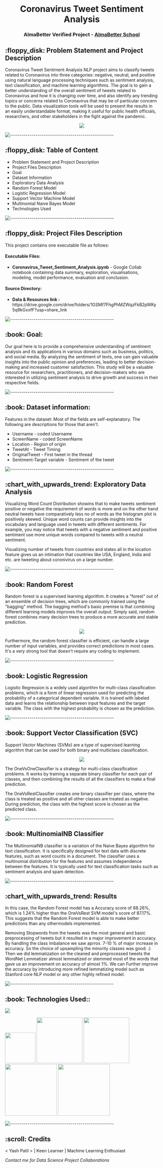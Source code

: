 <h1 align="center"> Coronavirus Tweet Sentiment Analysis </h1>
<h3 align="center"> AlmaBetter Verified Project - <a href="https://www.almabetter.com/"> AlmaBetter School </a> </h5>

<p align="center"> </p>
<h2> :floppy_disk: Problem Statement and Project Description</h2>
<p>Coronavirus Tweet Sentiment Analysis NLP project aims to classify tweets related to Coronavirus into three categories: negative, neutral, and positive using natural language processing techniques such as sentiment analysis, text classification, and machine learning algorithms. The goal is to gain a better understanding of the overall sentiment of tweets related to Coronavirus and how it is changing over time, and also identify any trending topics or concerns related to Coronavirus that may be of particular concern to the public. Data visualization tools will be used to present the results in an easily understandable format, making it useful for public health officials, researchers, and other stakeholders in the fight against the pandemic.</p>

<p align="center">
  <img src="https://user-images.githubusercontent.com/67974590/215528305-33cb1eec-8634-48cc-9b26-8294965ec371.gif">
</p>


![-----------------------------------------------------](https://raw.githubusercontent.com/andreasbm/readme/master/assets/lines/rainbow.png)

<h2> :floppy_disk: Table of Content</h2>

  * Problem Statement and Project Description
  * Project Files Description
  * Goal
  * Dataset Information
  * Exploratory Data Analysis
  * Random Forest Model
  * Logistic Regression Model
  * Support Vector Machine Model
  * Multinomial Naive Bayes Model
  * Technologies Used
  
![-----------------------------------------------------](https://raw.githubusercontent.com/andreasbm/readme/master/assets/lines/rainbow.png)

 <h2> :floppy_disk: Project Files Description</h2>

<p>This project contains one executable file as follows:</p>
<h4>Executable Files:</h4>
<ul>
  <li><b>Coronavirus_Tweet_Sentiment_Analysis.ipynb</b> - Google Collab notebook containing data summary, exploration, visualisations, modeling, model performance, evaluation and conclusion.</li>
</ul>

<h4>Source Directory:</h4>
<ul>
  <li><b>Data & Resources link :</b> https://drive.google.com/drive/folders/1GSMf7FhgPhMZWqzFkB2pWKy5q9kGxxfF?usp=share_link</li>
</ul>

![-----------------------------------------------------](https://raw.githubusercontent.com/andreasbm/readme/master/assets/lines/rainbow.png)

<h2> :book: Goal:</h2>

Our goal here is to provide a comprehensive understanding of sentiment analysis and its applications in various domains such as business, politics, and social media. By analyzing the sentiment of texts, one can gain valuable insights into the public opinion and preferences, leading to better decision-making and increased customer satisfaction. This study will be a valuable resource for researchers, practitioners, and decision-makers who are interested in utilizing sentiment analysis to drive growth and success in their respective fields.

![-----------------------------------------------------](https://raw.githubusercontent.com/andreasbm/readme/master/assets/lines/rainbow.png)

<h2> :book: Dataset information:</h2>

Features in the dataset:
Most of the fields are self-explanatory. The following are descriptions for those that aren't.
* Username - coded Username
* ScreenName - coded ScreenName
* Location - Region of origin
* TweetAt - Tweet Timing
* OriginalTweet - First tweet in the thread
* Sentiment-Target variable - Sentiment of the tweet
    
![-----------------------------------------------------](https://raw.githubusercontent.com/andreasbm/readme/master/assets/lines/rainbow.png)

<h2> :chart_with_upwards_trend: Exploratory Data Analysis</h2>
<p>Visualizing Word Count Distribution showins that to make tweets sentiment positive or negative the requirement of words is more and on the other hand neutral tweets have comparatively less no of words as the histogram plot is positively skewed.
Unique word counts can provide insights into the vocabulary and language used in tweets with different sentiments. For example, you may notice that tweets with a negative sentiment and positive sentiment use more unique words compared to tweets with a neutral sentiment.</p>
<p>Visualizing number of tweets from countries and states all in the location feature gives us an intimation that countries like USA, England, India and etc. are tweeting about coronivirus on a large number.<p>

![-----------------------------------------------------](https://raw.githubusercontent.com/andreasbm/readme/master/assets/lines/rainbow.png)

<h2> :book: Random Forest</h2>

<p>Random forest is a supervised learning algorithm. It creates a "forest" out of an ensemble of decision trees, which are commonly trained using the "bagging" method. The bagging method's basic premise is that combining different learning models improves the overall output.
Simply said, random forest combines many decision trees to produce a more accurate and stable prediction.

<p align="center">
  <img src="https://user-images.githubusercontent.com/67974590/214353597-e432ac1d-d4ec-4a93-846f-81dc2cf52f1e.png">
</p>

<p>Furthermore, the random forest classifier is efficient, can handle a large number of input variables, and provides correct predictions in most cases. It's a very strong tool that doesn't require any coding to implement.</p>

![-----------------------------------------------------](https://raw.githubusercontent.com/andreasbm/readme/master/assets/lines/rainbow.png)

 <h2> :book: Logistic Regression</h2>

<p>Logistic Regression is a widely used algorithm for multi-class classification problems, which is a form of linear regression used for predicting the probability of a categorical dependent variable. It is trained with labeled data and learns the relationship between input features and the target variable. The class with the highest probability is chosen as the prediction.

![-----------------------------------------------------](https://raw.githubusercontent.com/andreasbm/readme/master/assets/lines/rainbow.png)

<h2> :book: Support Vector Classification (SVC)</h2>

<p>Support Vector Machines (SVMs) are a type of supervised learning algorithm that can be used for both binary and multiclass classification.
  
<p align="center">
  <img src="https://user-images.githubusercontent.com/67974590/215535245-0bab3d4a-aa7b-46cd-8f12-85dd12059a10.gif">
</p>

The OneVsOneClassifier is a strategy for multi-class classification problems. It works by training a separate binary classifier for each pair of classes, and then combining the results of all the classifiers to make a final prediction.

<p>The OneVsRestClassifier creates one binary classifier per class, where the class is treated as positive and all other classes are treated as negative. During prediction, the class with the highest score is chosen as the predicted class.

![-----------------------------------------------------](https://raw.githubusercontent.com/andreasbm/readme/master/assets/lines/rainbow.png)

<h2> :book: MultinomialNB Classifier</h2>

<p>The MultinomialNB classifier is a variation of the Naive Bayes algorithm for text classification. It is specifically designed for text data with discrete features, such as word counts in a document. The classifier uses a multinomial distribution for the features and assumes independence between the features. It is typically used for text classification tasks such as sentiment analysis and spam detection.

![-----------------------------------------------------](https://raw.githubusercontent.com/andreasbm/readme/master/assets/lines/rainbow.png)
 
<h2> :chart_with_upwards_trend: Results</h2>
<p>In this case, the Random Forest model has a Accuracy score of 88.26%, which is 1.24% higher than the OneVsRest SVM model's score of 87.17%. This suggests that the Random Forest model is able to make better predictions than any othermodels implemented.
<p>Removing Stopwords from the tweets was the most general and basic preprocessing of tweets but it resulted in a major improvement in accuracy.
By handling the class imbalance we saw aprrox. 7-10 % of major increase in accuracy. So the choice of upsampling the minority classes was good. :)
Then we did lemmatization on the cleaned and preprocessed tweets the WordNet Lemmatizer almost lemmatized or stemmed most of the words that gave us an improvement on accuracy of almost 1%. We can Further improve the accuracy by introducing more refined lemmatizing model such as Stanford core NLP model or any other highly refined model.



![-----------------------------------------------------](https://raw.githubusercontent.com/andreasbm/readme/master/assets/lines/rainbow.png)

<h2> :book: Technologies Used::</h2>

![](https://forthebadge.com/images/badges/made-with-python.svg)

[<img target="_blank" src="https://user-images.githubusercontent.com/32620288/139657460-40ef4562-76bd-43f5-bbca-47b6bd29863e.png" width=100>](https://numpy.org)    [<img target="_blank" src="https://upload.wikimedia.org/wikipedia/commons/thumb/e/ed/Pandas_logo.svg/450px-Pandas_logo.svg.png" width=150>](https://pandas.pydata.org)  [<img target="_blank" src="https://seaborn.pydata.org/_static/logo-wide-lightbg.svg" width=150>](https://seaborn.pydata.org) [<img target="_blank" src="https://matplotlib.org/_static/logo2_compressed.svg" width=170>](https://matplotlib.org)   [<img target="_blank" src="https://user-images.githubusercontent.com/32620288/137518674-f36c5ad3-3d64-4c7a-a07c-53f247750394.png" width=170>](https://colab.research.google.com/)

![-----------------------------------------------------](https://raw.githubusercontent.com/andreasbm/readme/master/assets/lines/rainbow.png)

<!-- CREDITS -->
<h2 id="credits"> :scroll: Credits</h2>

< Yash Patil > | Keen Learner | Machine Learning Enthusiast
<p> <i> Contact me for Data Science Project Collaborations</i></p>
